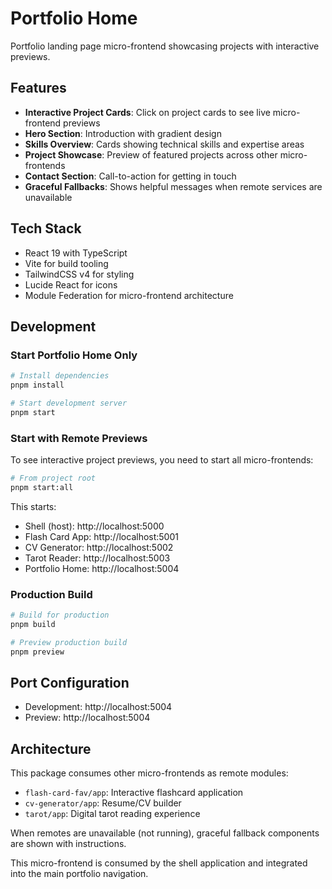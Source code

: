 # Portfolio Home

Portfolio landing page micro-frontend showcasing projects with interactive previews.

## Features

- **Interactive Project Cards**: Click on project cards to see live micro-frontend previews
- **Hero Section**: Introduction with gradient design
- **Skills Overview**: Cards showing technical skills and expertise areas
- **Project Showcase**: Preview of featured projects across other micro-frontends
- **Contact Section**: Call-to-action for getting in touch
- **Graceful Fallbacks**: Shows helpful messages when remote services are unavailable

## Tech Stack

- React 19 with TypeScript
- Vite for build tooling
- TailwindCSS v4 for styling
- Lucide React for icons
- Module Federation for micro-frontend architecture

## Development

### Start Portfolio Home Only
```bash
# Install dependencies
pnpm install

# Start development server
pnpm start
```

### Start with Remote Previews
To see interactive project previews, you need to start all micro-frontends:

```bash
# From project root
pnpm start:all
```

This starts:
- Shell (host): http://localhost:5000
- Flash Card App: http://localhost:5001
- CV Generator: http://localhost:5002
- Tarot Reader: http://localhost:5003
- Portfolio Home: http://localhost:5004

### Production Build
```bash
# Build for production
pnpm build

# Preview production build
pnpm preview
```

## Port Configuration

- Development: http://localhost:5004
- Preview: http://localhost:5004

## Architecture

This package consumes other micro-frontends as remote modules:
- `flash-card-fav/app`: Interactive flashcard application
- `cv-generator/app`: Resume/CV builder
- `tarot/app`: Digital tarot reading experience

When remotes are unavailable (not running), graceful fallback components are shown with instructions.

This micro-frontend is consumed by the shell application and integrated into the main portfolio navigation.